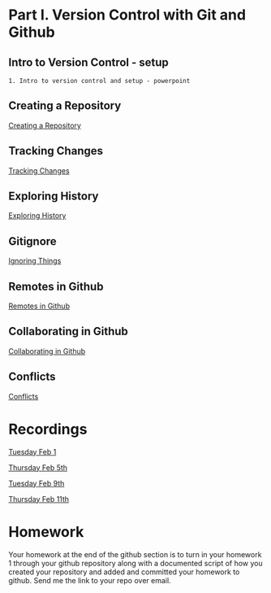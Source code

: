 # Part I. Version Control with Git and Github

## Intro to Version Control - setup

	1. Intro to version control and setup - powerpoint

## Creating a Repository

[Creating a Repository](http://swcarpentry.github.io/git-novice/03-create/index.html)

## Tracking Changes

[Tracking Changes](http://swcarpentry.github.io/git-novice/04-changes/index.html)

## Exploring History

[Exploring History](http://swcarpentry.github.io/git-novice/05-history/index.html)

## Gitignore

[Ignoring Things](https://swcarpentry.github.io/git-novice/06-ignore/index.html)  

## Remotes in Github
 
[Remotes in Github](https://swcarpentry.github.io/git-novice/07-github/index.html)
 
## Collaborating in Github

[Collaborating in Github](https://swcarpentry.github.io/git-novice/08-collab/index.html) 	
 
## Conflicts 
	
[Conflicts](https://swcarpentry.github.io/git-novice/09-conflict/index.html)


# Recordings

[Tuesday Feb 1](https://unr.zoom.us/rec/share/Cr7NWyYIGWA_0W0lnvKtLIXE4F_eyAVhvj6trtuuBnVfgibMbMLRgBRx31atOKmR.66zjtdhocmpCO7eW)

[Thursday Feb 5th](https://unr.zoom.us/rec/share/YiSk3pxDEYPBZrXg_2-74fCV-LOvjW575jP7516fYT0yF3HNgXW4F1c57Ibff3Ai.mhRndHjdJCan0641)

[Tuesday Feb 9th](https://unr.zoom.us/rec/play/qnVC_wBHD5AW9VoLWI07S-WvLg6YCPOblYN6gHeWzEoQSxgtkeokCCn1CW2YzqSXY9uLFWdYwghgQbiu.q_U9-6maNDn61npo?continueMode=true&_x_zm_rtaid=VX5_8WJkRmGvfggLcSH9hA.1612965370566.d507e5bd95b32027fb5666f3c69be310&_x_zm_rhtaid=882)

[Thursday Feb 11th](https://unr.zoom.us/rec/share/3yltXolKt99m5Cj2Wb34B8_DbyFVQrnUK1A9YtaVmFkfZFt7HUePM0HU3kIzTtGA.3-lbsCG9dHRbxISp)


# Homework 
Your homework at the end of the github section is to turn in your homework 1 through your github repository along with a documented script of how you created your repository and added and committed your homework to github.  Send me the link to your repo over email.
 

  
